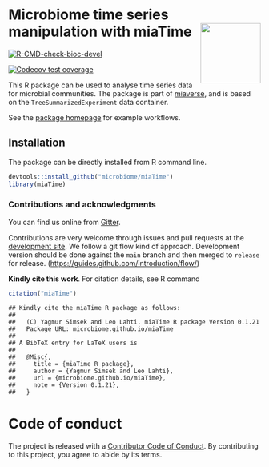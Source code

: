 # Microbiome time series manipulation with miaTime <img src="man/figures/mia_logo.png" align="right" width="120" />

<!-- badges: start -->

[![R-CMD-check-bioc-devel](https://github.com/microbiome/miaTime/workflows/R-CMD-check-bioc-devel/badge.svg)](https://github.com/microbiome/miaTime/actions)
<!--[![R-CMD-check-bioc](https://github.com/microbiome/mia/actions/workflows/check-bioc.yml/badge.svg)](https://github.com/microbiome/mia/actions/workflows/check-bioc.yml)-->
[![Codecov test
coverage](https://codecov.io/gh/microbiome/miaTime/branch/master/graph/badge.svg)](https://codecov.io/gh/microbiome/miaTime?branch=master)

<!-- badges: end -->


This R package can be used to analyse time series data for microbial
communities. The package is part of [miaverse](https://microbiome.github.io/), 
and is based on the `TreeSummarizedExperiment` data container.

See the [package homepage](https://microbiome.github.io/miaTime) for
example workflows.

## Installation
 
The package can be directly installed from R command line.


```r
devtools::install_github("microbiome/miaTime")
library(miaTime)
```

### Contributions and acknowledgments

You can find us online from [Gitter](https://gitter.im/microbiome/miaverse).

Contributions are very welcome through issues and pull requests at the
[development site](https://github.com/microbiome/miaTime). We follow a git
flow kind of approach. Development version should be done against the
`main` branch and then merged to `release` for release.
(https://guides.github.com/introduction/flow/)

**Kindly cite this work**. For citation details, see R command

```r
citation("miaTime")  
```

```
## Kindly cite the miaTime R package as follows:
## 
##   (C) Yagmur Simsek and Leo Lahti. miaTime R package Version 0.1.21
##   Package URL: microbiome.github.io/miaTime
## 
## A BibTeX entry for LaTeX users is
## 
##   @Misc{,
##     title = {miaTime R package},
##     author = {Yagmur Simsek and Leo Lahti},
##     url = {microbiome.github.io/miaTime},
##     note = {Version 0.1.21},
##   }
```

# Code of conduct

The project is released with a [Contributor Code of Conduct](https://contributor-covenant.org/version/2/0/CODE_OF_CONDUCT.html). By contributing to this project, you agree to abide by its terms.
